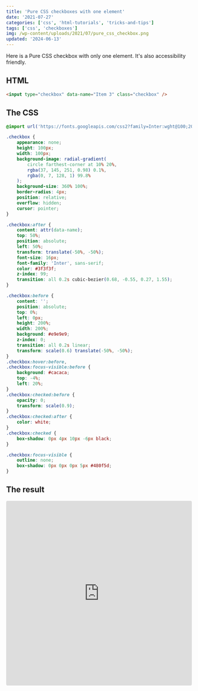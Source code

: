 ```yaml
---
title: 'Pure CSS checkboxes with one element'
date: '2021-07-27'
categories: ['css', 'html-tutorials', 'tricks-and-tips']
tags: ['css', 'checkboxes']
img: /wp-content/uploads/2021/07/pure_css_checkbox.png
updated: '2024-06-13'
---
```


Here is a Pure CSS checkbox with only one element. It's also accessibility friendly.

## HTML

```html
<input type="checkbox" data-name="Item 3" class="checkbox" />
```

## The CSS

```css
@import url('https://fonts.googleapis.com/css2?family=Inter:wght@100;200;300;400;500;600;700;800;900&display=swap');

.checkbox {
	appearance: none;
	height: 100px;
	width: 100px;
	background-image: radial-gradient(
		circle farthest-corner at 10% 20%,
		rgba(37, 145, 251, 0.98) 0.1%,
		rgba(0, 7, 128, 1) 99.8%
	);
	background-size: 360% 100%;
	border-radius: 4px;
	position: relative;
	overflow: hidden;
	cursor: pointer;
}

.checkbox:after {
	content: attr(data-name);
	top: 50%;
	position: absolute;
	left: 50%;
	transform: translate(-50%, -50%);
	font-size: 16px;
	font-family: 'Inter', sans-serif;
	color: #3f3f3f;
	z-index: 99;
	transition: all 0.2s cubic-bezier(0.68, -0.55, 0.27, 1.55);
}

.checkbox:before {
	content: '';
	position: absolute;
	top: 0%;
	left: 0px;
	height: 200%;
	width: 200%;
	background: #e9e9e9;
	z-index: 0;
	transition: all 0.2s linear;
	transform: scale(0.6) translate(-50%, -50%);
}
.checkbox:hover:before,
.checkbox:focus-visible:before {
	background: #cacaca;
	top: -4%;
	left: 20%;
}
.checkbox:checked:before {
	opacity: 0;
	transform: scale(0.9);
}
.checkbox:checked:after {
	color: white;
}
.checkbox:checked {
	box-shadow: 0px 4px 10px -6px black;
}

.checkbox:focus-visible {
	outline: none;
	box-shadow: 0px 0px 0px 5px #480f5d;
}
```

## The result

<iframe src="https://codesandbox.io/embed/pure-css-accesi-check-lp5hs?fontsize=14&amp;hidenavigation=1&amp;theme=dark" style="width:100%; height:500px; border:0; border-radius: 4px; overflow:hidden;" title="pure-css-accesi-check" allow="accelerometer; ambient-light-sensor; camera; encrypted-media; geolocation; gyroscope; hid; microphone; midi; payment; usb; vr; xr-spatial-tracking" sandbox="allow-forms allow-modals allow-popups allow-presentation allow-same-origin allow-scripts"></iframe>
